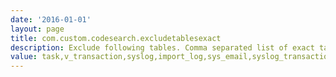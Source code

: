 ```yaml
---
date: '2016-01-01'
layout: page
title: com.custom.codesearch.excludetablesexact
description: Exclude following tables. Comma separated list of exact table names should be excluded from search. 
value: task,v_transaction,syslog,import_log,sys_email,syslog_transaction
---
```

